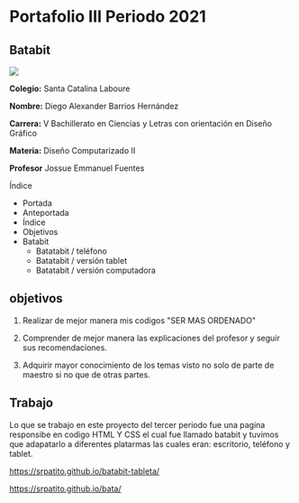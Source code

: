 # Portafolio III Periodo 2021

## Batabit
<img src=https://brolik.com/blog/wp-content/uploads/2013/05/BRO_ResponsiveDesign_Main2.png>

**Colegio:** Santa Catalina Laboure

**Nombre:** Diego Alexander Barrios Hernández

**Carrera:** V Bachillerato en Ciencias y Letras con orientación en Diseño Gráfico

**Materia:** Diseño Computarizado II

**Profesor** Jossue Emmanuel Fuentes

Índice 

- Portada
- Anteportada
- Índice
- Objetivos
- Batabit
  -  Batatabit / teléfono
  -  Batatabit / versión tablet
  -  Batatabit / versión computadora

## objetivos

1. Realizar de mejor manera mis codigos "SER MAS ORDENADO"

2. Comprender de mejor manera las explicaciones del profesor y seguir sus recomendaciones.

3. Adquirir mayor conocimiento de los temas visto no solo de parte de maestro si no que de otras partes.

## Trabajo

Lo que se trabajo en este proyecto del tercer periodo fue una pagina responsibe en codigo HTML Y CSS el cual fue llamado batabit y tuvimos que adapatarlo a diferentes platarmas las cuales eran: escritorio, teléfono y tablet.


https://srpatito.github.io/batabit-tableta/

https://srpatito.github.io/bata/


